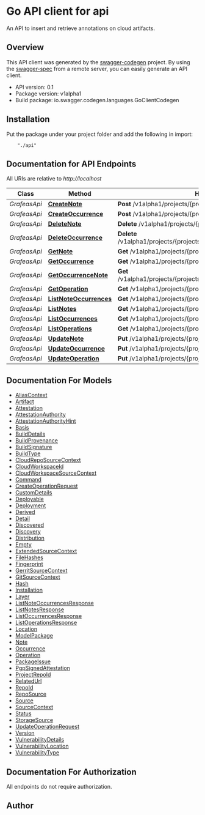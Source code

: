 # Go API client for api

An API to insert and retrieve annotations on cloud artifacts.

## Overview
This API client was generated by the [swagger-codegen](https://github.com/swagger-api/swagger-codegen) project.  By using the [swagger-spec](https://github.com/swagger-api/swagger-spec) from a remote server, you can easily generate an API client.

- API version: 0.1
- Package version: v1alpha1
- Build package: io.swagger.codegen.languages.GoClientCodegen

## Installation
Put the package under your project folder and add the following in import:
```
    "./api"
```

## Documentation for API Endpoints

All URIs are relative to *http://localhost*

Class | Method | HTTP request | Description
------------ | ------------- | ------------- | -------------
*GrafeasApi* | [**CreateNote**](docs/GrafeasApi.md#createnote) | **Post** /v1alpha1/projects/{projectsId}/notes | 
*GrafeasApi* | [**CreateOccurrence**](docs/GrafeasApi.md#createoccurrence) | **Post** /v1alpha1/projects/{projectsId}/occurrences | 
*GrafeasApi* | [**DeleteNote**](docs/GrafeasApi.md#deletenote) | **Delete** /v1alpha1/projects/{projectsId}/notes/{notesId} | 
*GrafeasApi* | [**DeleteOccurrence**](docs/GrafeasApi.md#deleteoccurrence) | **Delete** /v1alpha1/projects/{projectsId}/occurrences/{occurrencesId} | 
*GrafeasApi* | [**GetNote**](docs/GrafeasApi.md#getnote) | **Get** /v1alpha1/projects/{projectsId}/notes/{notesId} | 
*GrafeasApi* | [**GetOccurrence**](docs/GrafeasApi.md#getoccurrence) | **Get** /v1alpha1/projects/{projectsId}/occurrences/{occurrencesId} | 
*GrafeasApi* | [**GetOccurrenceNote**](docs/GrafeasApi.md#getoccurrencenote) | **Get** /v1alpha1/projects/{projectsId}/occurrences/{occurrencesId}/notes | 
*GrafeasApi* | [**GetOperation**](docs/GrafeasApi.md#getoperation) | **Get** /v1alpha1/projects/{projectsId}/operations/{operationsId} | 
*GrafeasApi* | [**ListNoteOccurrences**](docs/GrafeasApi.md#listnoteoccurrences) | **Get** /v1alpha1/projects/{projectsId}/notes/{notesId}/occurrences | 
*GrafeasApi* | [**ListNotes**](docs/GrafeasApi.md#listnotes) | **Get** /v1alpha1/projects/{projectsId}/notes | 
*GrafeasApi* | [**ListOccurrences**](docs/GrafeasApi.md#listoccurrences) | **Get** /v1alpha1/projects/{projectsId}/occurrences | 
*GrafeasApi* | [**ListOperations**](docs/GrafeasApi.md#listoperations) | **Get** /v1alpha1/projects/{projectsId}/operations | 
*GrafeasApi* | [**UpdateNote**](docs/GrafeasApi.md#updatenote) | **Put** /v1alpha1/projects/{projectsId}/notes/{notesId} | 
*GrafeasApi* | [**UpdateOccurrence**](docs/GrafeasApi.md#updateoccurrence) | **Put** /v1alpha1/projects/{projectsId}/occurrences/{occurrencesId} | 
*GrafeasApi* | [**UpdateOperation**](docs/GrafeasApi.md#updateoperation) | **Put** /v1alpha1/projects/{projectsId}/operations/{operationsId} | 


## Documentation For Models

 - [AliasContext](docs/AliasContext.md)
 - [Artifact](docs/Artifact.md)
 - [Attestation](docs/Attestation.md)
 - [AttestationAuthority](docs/AttestationAuthority.md)
 - [AttestationAuthorityHint](docs/AttestationAuthorityHint.md)
 - [Basis](docs/Basis.md)
 - [BuildDetails](docs/BuildDetails.md)
 - [BuildProvenance](docs/BuildProvenance.md)
 - [BuildSignature](docs/BuildSignature.md)
 - [BuildType](docs/BuildType.md)
 - [CloudRepoSourceContext](docs/CloudRepoSourceContext.md)
 - [CloudWorkspaceId](docs/CloudWorkspaceId.md)
 - [CloudWorkspaceSourceContext](docs/CloudWorkspaceSourceContext.md)
 - [Command](docs/Command.md)
 - [CreateOperationRequest](docs/CreateOperationRequest.md)
 - [CustomDetails](docs/CustomDetails.md)
 - [Deployable](docs/Deployable.md)
 - [Deployment](docs/Deployment.md)
 - [Derived](docs/Derived.md)
 - [Detail](docs/Detail.md)
 - [Discovered](docs/Discovered.md)
 - [Discovery](docs/Discovery.md)
 - [Distribution](docs/Distribution.md)
 - [Empty](docs/Empty.md)
 - [ExtendedSourceContext](docs/ExtendedSourceContext.md)
 - [FileHashes](docs/FileHashes.md)
 - [Fingerprint](docs/Fingerprint.md)
 - [GerritSourceContext](docs/GerritSourceContext.md)
 - [GitSourceContext](docs/GitSourceContext.md)
 - [Hash](docs/Hash.md)
 - [Installation](docs/Installation.md)
 - [Layer](docs/Layer.md)
 - [ListNoteOccurrencesResponse](docs/ListNoteOccurrencesResponse.md)
 - [ListNotesResponse](docs/ListNotesResponse.md)
 - [ListOccurrencesResponse](docs/ListOccurrencesResponse.md)
 - [ListOperationsResponse](docs/ListOperationsResponse.md)
 - [Location](docs/Location.md)
 - [ModelPackage](docs/ModelPackage.md)
 - [Note](docs/Note.md)
 - [Occurrence](docs/Occurrence.md)
 - [Operation](docs/Operation.md)
 - [PackageIssue](docs/PackageIssue.md)
 - [PgpSignedAttestation](docs/PgpSignedAttestation.md)
 - [ProjectRepoId](docs/ProjectRepoId.md)
 - [RelatedUrl](docs/RelatedUrl.md)
 - [RepoId](docs/RepoId.md)
 - [RepoSource](docs/RepoSource.md)
 - [Source](docs/Source.md)
 - [SourceContext](docs/SourceContext.md)
 - [Status](docs/Status.md)
 - [StorageSource](docs/StorageSource.md)
 - [UpdateOperationRequest](docs/UpdateOperationRequest.md)
 - [Version](docs/Version.md)
 - [VulnerabilityDetails](docs/VulnerabilityDetails.md)
 - [VulnerabilityLocation](docs/VulnerabilityLocation.md)
 - [VulnerabilityType](docs/VulnerabilityType.md)


## Documentation For Authorization

 All endpoints do not require authorization.


## Author



